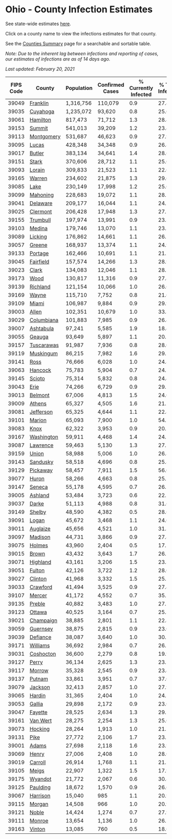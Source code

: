 # Ohio - County Infection Estimates

See state-wide estimates [here](/infections/us-oh).

Click on a county name to view the infections estimates for that county.

See the [Counties Summary](/infections/summary-counties) page for a searchable and sortable table.

*Note: Due to the inherent lag between infections and reporting of cases, our estimates of infections are as of 14 days ago.*

*Last updated: February 20, 2021*

|   FIPS Code |                   County |   Population |   Confirmed Cases |   % Currently Infected |   % Total Infected |
|-------------|--------------------------|--------------|-------------------|------------------------|--------------------|
|       39049 |     [Franklin](franklin) |    1,316,756 |           110,079 |                    0.9 |               27.4 |
|       39035 |     [Cuyahoga](cuyahoga) |    1,235,072 |            93,620 |                    0.8 |               25.0 |
|       39061 |     [Hamilton](hamilton) |      817,473 |            71,712 |                    1.3 |               28.4 |
|       39153 |         [Summit](summit) |      541,013 |            39,209 |                    1.2 |               23.4 |
|       39113 | [Montgomery](montgomery) |      531,687 |            46,623 |                    0.9 |               27.9 |
|       39095 |           [Lucas](lucas) |      428,348 |            34,348 |                    0.9 |               26.8 |
|       39017 |         [Butler](butler) |      383,134 |            34,641 |                    1.4 |               28.6 |
|       39151 |           [Stark](stark) |      370,606 |            28,712 |                    1.1 |               25.0 |
|       39093 |         [Lorain](lorain) |      309,833 |            21,523 |                    1.1 |               22.6 |
|       39165 |         [Warren](warren) |      234,602 |            21,875 |                    1.3 |               29.6 |
|       39085 |             [Lake](lake) |      230,149 |            17,998 |                    1.2 |               25.0 |
|       39099 |     [Mahoning](mahoning) |      228,683 |            19,072 |                    1.1 |               28.2 |
|       39041 |     [Delaware](delaware) |      209,177 |            16,044 |                    1.1 |               24.5 |
|       39025 |     [Clermont](clermont) |      206,428 |            17,948 |                    1.3 |               27.5 |
|       39155 |     [Trumbull](trumbull) |      197,974 |            13,991 |                    0.9 |               23.3 |
|       39103 |         [Medina](medina) |      179,746 |            13,070 |                    1.1 |               23.3 |
|       39089 |       [Licking](licking) |      176,862 |            14,661 |                    1.1 |               26.5 |
|       39057 |         [Greene](greene) |      168,937 |            13,374 |                    1.1 |               24.9 |
|       39133 |       [Portage](portage) |      162,466 |            10,691 |                    1.1 |               21.2 |
|       39045 |   [Fairfield](fairfield) |      157,574 |            14,266 |                    1.3 |               28.9 |
|       39023 |           [Clark](clark) |      134,083 |            12,046 |                    1.1 |               28.5 |
|       39173 |             [Wood](wood) |      130,817 |            11,316 |                    0.9 |               27.8 |
|       39139 |     [Richland](richland) |      121,154 |            10,066 |                    1.0 |               26.6 |
|       39169 |           [Wayne](wayne) |      115,710 |             7,752 |                    0.8 |               21.6 |
|       39109 |           [Miami](miami) |      106,987 |             9,884 |                    0.9 |               29.9 |
|       39003 |           [Allen](allen) |      102,351 |            10,679 |                    1.0 |               33.3 |
|       39029 | [Columbiana](columbiana) |      101,883 |             7,985 |                    0.9 |               26.4 |
|       39007 |   [Ashtabula](ashtabula) |       97,241 |             5,585 |                    1.9 |               18.4 |
|       39055 |         [Geauga](geauga) |       93,649 |             5,897 |                    1.1 |               20.5 |
|       39157 | [Tuscarawas](tuscarawas) |       91,987 |             7,936 |                    0.8 |               28.0 |
|       39119 |   [Muskingum](muskingum) |       86,215 |             7,982 |                    1.6 |               29.1 |
|       39141 |             [Ross](ross) |       76,666 |             6,028 |                    1.0 |               24.8 |
|       39063 |       [Hancock](hancock) |       75,783 |             5,904 |                    0.7 |               24.7 |
|       39145 |         [Scioto](scioto) |       75,314 |             5,832 |                    0.8 |               24.4 |
|       39043 |             [Erie](erie) |       74,266 |             6,729 |                    0.9 |               29.1 |
|       39013 |       [Belmont](belmont) |       67,006 |             4,813 |                    1.5 |               24.0 |
|       39009 |         [Athens](athens) |       65,327 |             4,505 |                    1.6 |               21.1 |
|       39081 |   [Jefferson](jefferson) |       65,325 |             4,644 |                    1.1 |               22.8 |
|       39101 |         [Marion](marion) |       65,093 |             7,900 |                    1.0 |               54.7 |
|       39083 |             [Knox](knox) |       62,322 |             3,953 |                    0.9 |               20.1 |
|       39167 | [Washington](washington) |       59,911 |             4,468 |                    1.4 |               24.1 |
|       39087 |     [Lawrence](lawrence) |       59,463 |             5,130 |                    1.3 |               27.1 |
|       39159 |           [Union](union) |       58,988 |             5,006 |                    1.0 |               26.8 |
|       39143 |     [Sandusky](sandusky) |       58,518 |             4,696 |                    0.8 |               25.8 |
|       39129 |     [Pickaway](pickaway) |       58,457 |             7,911 |                    1.5 |               56.0 |
|       39077 |           [Huron](huron) |       58,266 |             4,663 |                    0.8 |               25.7 |
|       39147 |         [Seneca](seneca) |       55,178 |             4,595 |                    0.7 |               26.5 |
|       39005 |       [Ashland](ashland) |       53,484 |             3,723 |                    0.6 |               22.2 |
|       39037 |           [Darke](darke) |       51,113 |             4,988 |                    0.8 |               31.6 |
|       39149 |         [Shelby](shelby) |       48,590 |             4,382 |                    0.5 |               28.6 |
|       39091 |           [Logan](logan) |       45,672 |             3,468 |                    1.1 |               24.0 |
|       39011 |     [Auglaize](auglaize) |       45,656 |             4,521 |                    1.0 |               31.3 |
|       39097 |       [Madison](madison) |       44,731 |             3,866 |                    0.9 |               27.8 |
|       39075 |         [Holmes](holmes) |       43,960 |             2,404 |                    0.5 |               17.2 |
|       39015 |           [Brown](brown) |       43,432 |             3,643 |                    1.7 |               26.5 |
|       39071 |     [Highland](highland) |       43,161 |             3,206 |                    1.5 |               23.3 |
|       39051 |         [Fulton](fulton) |       42,126 |             3,722 |                    1.2 |               28.0 |
|       39027 |       [Clinton](clinton) |       41,968 |             3,332 |                    1.5 |               25.2 |
|       39033 |     [Crawford](crawford) |       41,494 |             3,525 |                    0.9 |               27.4 |
|       39107 |         [Mercer](mercer) |       41,172 |             4,552 |                    0.7 |               35.2 |
|       39135 |         [Preble](preble) |       40,882 |             3,483 |                    1.0 |               27.1 |
|       39123 |         [Ottawa](ottawa) |       40,525 |             3,164 |                    0.7 |               25.3 |
|       39021 |   [Champaign](champaign) |       38,885 |             2,801 |                    1.1 |               22.8 |
|       39059 |     [Guernsey](guernsey) |       38,875 |             2,815 |                    0.9 |               23.0 |
|       39039 |     [Defiance](defiance) |       38,087 |             3,640 |                    1.0 |               30.2 |
|       39171 |     [Williams](williams) |       36,692 |             2,984 |                    0.7 |               26.2 |
|       39031 |   [Coshocton](coshocton) |       36,600 |             2,279 |                    0.8 |               19.9 |
|       39127 |           [Perry](perry) |       36,134 |             2,625 |                    1.3 |               23.1 |
|       39117 |         [Morrow](morrow) |       35,328 |             2,545 |                    0.9 |               23.4 |
|       39137 |         [Putnam](putnam) |       33,861 |             3,951 |                    0.7 |               37.0 |
|       39079 |       [Jackson](jackson) |       32,413 |             2,857 |                    1.0 |               27.9 |
|       39065 |         [Hardin](hardin) |       31,365 |             2,404 |                    1.0 |               24.5 |
|       39053 |         [Gallia](gallia) |       29,898 |             2,172 |                    0.9 |               23.0 |
|       39047 |       [Fayette](fayette) |       28,525 |             2,634 |                    1.3 |               29.1 |
|       39161 |     [Van Wert](van-wert) |       28,275 |             2,254 |                    1.3 |               25.0 |
|       39073 |       [Hocking](hocking) |       28,264 |             1,913 |                    1.0 |               21.7 |
|       39131 |             [Pike](pike) |       27,772 |             2,106 |                    1.7 |               23.5 |
|       39001 |           [Adams](adams) |       27,698 |             2,118 |                    1.6 |               23.9 |
|       39069 |           [Henry](henry) |       27,006 |             2,408 |                    1.0 |               28.0 |
|       39019 |       [Carroll](carroll) |       26,914 |             1,768 |                    1.1 |               21.1 |
|       39105 |           [Meigs](meigs) |       22,907 |             1,322 |                    1.5 |               17.9 |
|       39175 |       [Wyandot](wyandot) |       21,772 |             2,067 |                    0.6 |               30.8 |
|       39125 |     [Paulding](paulding) |       18,672 |             1,570 |                    0.9 |               26.6 |
|       39067 |     [Harrison](harrison) |       15,040 |               985 |                    1.1 |               20.9 |
|       39115 |         [Morgan](morgan) |       14,508 |               966 |                    1.0 |               20.9 |
|       39121 |           [Noble](noble) |       14,424 |             1,274 |                    0.7 |               27.9 |
|       39111 |         [Monroe](monroe) |       13,654 |             1,136 |                    1.0 |               26.7 |
|       39163 |         [Vinton](vinton) |       13,085 |               760 |                    0.5 |               18.6 |